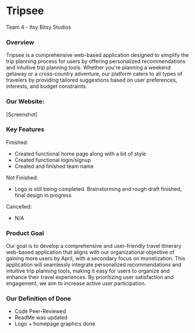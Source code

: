 # Tripsee
Team 4 - Itsy Bitsy Studios

### Overview

Tripsee is a comprehensive web-based application designed to simplify the trip planning process for users by offering personalized recommendations and intuitive trip planning tools. Whether you're planning a weekend getaway or a cross-country adventure, our platform caters to all types of travelers by providing tailored suggestions based on user preferences, interests, and budget constraints.

### Our Website:

[Screenshot]

### Key Features

Finished:
- Created functional home page along with a bit of style
- Created functional login/signup 
- Created and finished team name

Not Finished:
- Logo is still being completed. Brainstorming and rough draft finished, final design in progress

Cancelled:
- N/A

### Product Goal

Our goal is to develop a comprehensive and user-friendly travel itinerary web-based application that aligns with our organizational objective of gaining more users by April, with a secondary focus on monetization. This application will seamlessly integrate personalized recommendations and intuitive trip planning tools, making it easy for users to organize and enhance their travel experiences. By prioritizing user satisfaction and engagement, we aim to increase active user participation. 

### Our Definition of Done
- Code Peer-Reviewed
- ReadMe was updated
- Logo + homepage graphics done 